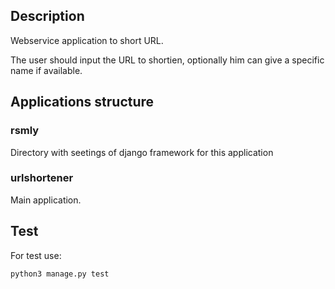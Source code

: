 ## Description
Webservice application to short URL.

The user should input the URL to shortien, optionally him can give a specific name if available.

## Applications structure

### rsmly
Directory with seetings of django framework for this application

### urlshortener
Main application.


## Test

For test use:

```
python3 manage.py test
```
